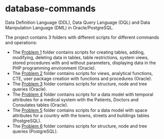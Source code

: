 # database-commands
Data Definition Language (DDL), Data Query Language (DQL) and Data Manipulation Language (DML) in Oracle/PostgreSQL.

The project contains 3 folders with different scripts for different commands and operations:
- The [Problem 1](https://github.com/Iri25/ds-Iri25/tree/main/Problem%201) folder contains scripts for creating tables, adding, modifying, deleting data in tables, table restrictions, system views, stored procedures with and without parameters, displaying data in the PHP programming environment (Oracle).
- The [Problem 2](https://github.com/Iri25/ds-Iri25/tree/main/Problem%202) folder contains scripts for views, analytical functions, CTE, user package creation with functions and procedures (Oracle).
- The [Problem 3](https://github.com/Iri25/ds-Iri25/tree/main/Problem%203) folder contains scripts for structure, node and tree queries (Oracle).
- The [Problem 4](https://github.com/Iri25/ds-Iri25/tree/main/Problem%204) folder contains scripts for a data model with temporal attributes for a medical system with the Patients, Doctors and Consulates tables (Oracle).
- The [Problem 5](https://github.com/Iri25/ds-Iri25/tree/main/Problem%205) folder contains scripts for a data model with space attributes for a country with the towns, streets and buildings tables (PostgreSQL).
- The [Problem 6](https://github.com/Iri25/ds-Iri25/tree/main/Problem%206) folder contains scripts for structure, node and tree queries (PostgreSQL).
